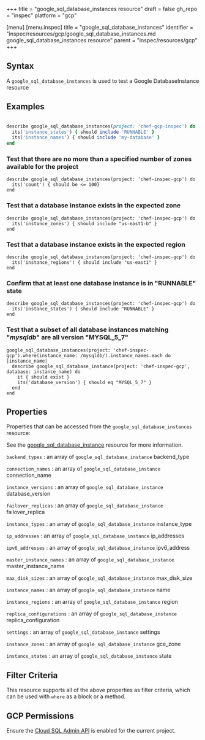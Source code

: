 +++
title = "google_sql_database_instances resource"
draft = false
gh_repo = "inspec"
platform = "gcp"

[menu]
  [menu.inspec]
    title = "google_sql_database_instances"
    identifier = "inspec/resources/gcp/google_sql_database_instances.md google_sql_database_instances resource"
    parent = "inspec/resources/gcp"
+++

## Syntax

A `google_sql_database_instances` is used to test a Google DatabaseInstance resource

## Examples

```ruby

describe google_sql_database_instances(project: 'chef-gcp-inspec') do
  its('instance_states') { should include 'RUNNABLE' }
  its('instance_names') { should include 'my-database' }
end
```

### Test that there are no more than a specified number of zones available for the project

    describe google_sql_database_instances(project: 'chef-inspec-gcp') do
      its('count') { should be <= 100}
    end

### Test that a database instance exists in the expected zone

    describe google_sql_database_instances(project: 'chef-inspec-gcp') do
      its('instance_zones') { should include "us-east1-b" }
    end

### Test that a database instance exists in the expected region

    describe google_sql_database_instances(project: 'chef-inspec-gcp') do
      its('instance_regions') { should include "us-east1" }
    end

### Confirm that at least one database instance is in "RUNNABLE" state

    describe google_sql_database_instances(project: 'chef-inspec-gcp') do
      its('instance_states') { should include "RUNNABLE" }
    end

### Test that a subset of all database instances matching "_mysqldb_" are all version "MYSQL_5_7"

    google_sql_database_instances(project: 'chef-inspec-gcp').where(instance_name: /mysqldb/).instance_names.each do |instance_name|
      describe google_sql_database_instance(project: 'chef-inspec-gcp',  database: instance_name) do
        it { should exist }
        its('database_version') { should eq "MYSQL_5_7" }
      end
    end

## Properties

Properties that can be accessed from the `google_sql_database_instances` resource:

See the [google_sql_database_instance](/inspec/resources/google_sql_database_instance/#properties) resource for more information.

`backend_types`
: an array of `google_sql_database_instance` backend_type

`connection_names`
: an array of `google_sql_database_instance` connection_name

`instance_versions`
: an array of `google_sql_database_instance` database_version

`failover_replicas`
: an array of `google_sql_database_instance` failover_replica

`instance_types`
: an array of `google_sql_database_instance` instance_type

`ip_addresses`
: an array of `google_sql_database_instance` ip_addresses

`ipv6_addresses`
: an array of `google_sql_database_instance` ipv6_address

`master_instance_names`
: an array of `google_sql_database_instance` master_instance_name

`max_disk_sizes`
: an array of `google_sql_database_instance` max_disk_size

`instance_names`
: an array of `google_sql_database_instance` name

`instance_regions`
: an array of `google_sql_database_instance` region

`replica_configurations`
: an array of `google_sql_database_instance` replica_configuration

`settings`
: an array of `google_sql_database_instance` settings

`instance_zones`
: an array of `google_sql_database_instance` gce_zone

`instance_states`
: an array of `google_sql_database_instance` state

## Filter Criteria

This resource supports all of the above properties as filter criteria, which can be used
with `where` as a block or a method.

## GCP Permissions

Ensure the [Cloud SQL Admin API](https://console.cloud.google.com/apis/library/sqladmin.googleapis.com/) is enabled for the current project.
